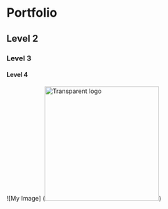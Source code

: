 # Portfolio
## Level 2
### Level 3
#### Level 4
![My Image] (<img width="263" alt="Transparent logo" src="https://github.com/user-attachments/assets/de0e28db-03ad-4a0c-b02e-d4f3ed0c4b5c" />)

